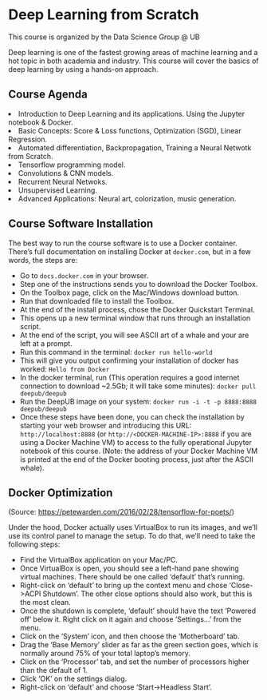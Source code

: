 # Deep Learning from Scratch

This course is organized by the Data Science Group @ UB

Deep learning is one of the fastest growing areas of machine learning and a hot topic in both academia and industry.
This course will cover the basics of deep learning by using a hands-on approach.

## Course Agenda

<li> Introduction to Deep Learning and its applications. Using the Jupyter notebook & Docker.
<li> Basic Concepts: Score & Loss functions, Optimization (SGD), Linear Regression.
<li> Automated differentiation, Backpropagation, Training a Neural Netwotk from Scratch.
<li> Tensorflow programming model. 
<li> Convolutions & CNN models.
<li> Recurrent Neural Netwoks.
<li> Unsupervised Learning.
<li> Advanced Applications: Neural art, colorization, music generation.

## Course Software Installation

The best way to run the course software is to use a Docker container. There’s full documentation on installing Docker at ``docker.com``, but in a few words, the steps are:

+ Go to ``docs.docker.com`` in your browser.
+ Step one of the instructions sends you to download the Docker Toolbox.
+ On the Toolbox page, click on the Mac/Windows download button.
+ Run that downloaded file to install the Toolbox.
+ At the end of the install process, chose the Docker Quickstart Terminal.
+ This opens up a new terminal window that runs through an installation script.
+ At the end of the script, you will see ASCII art of a whale and your are left at a prompt.
+ Run this command in the terminal: ``docker run hello-world``
+ This will give you output confirming your installation of docker has worked: ``Hello from Docker``
+ In the docker terminal, run (This operation requires a good internet connection to download ~2.5Gb; it will take some minutes):  ``docker pull deepub/deepub``    
+ Run the DeepUB image on your system: ``docker run -i -t -p 8888:8888 deepub/deepub``
+ Once these steps have been done, you can check the installation by starting your web browser and introducing this  URL: ``http://localhost:8888`` (or ``http://<DOCKER-MACHINE-IP>:8888`` if you are using a Docker Machine VM) to access to the fully operational Jupyter notebook of this course. (Note: the address of your Docker Machine VM is printed at the end of the Docker booting process, just after the ASCII whale).

## Docker Optimization 

(Source: https://petewarden.com/2016/02/28/tensorflow-for-poets/)

Under the hood, Docker actually uses VirtualBox to run its images, and we’ll use its control panel to manage the setup. To do that, we’ll need to take the following steps:

+ Find the VirtualBox application on your Mac/PC. 
+ Once VirtualBox is open, you should see a left-hand pane showing virtual machines. There should be one called ‘default’ that’s running.
+ Right-click on ‘default’ to bring up the context menu and chose ‘Close->ACPI Shutdown’. The other close options should also work, but this is the most clean.
+ Once the shutdown is complete, ‘default’ should have the text ‘Powered off’ below it. Right click on it again and choose ‘Settings…’ from the menu.
+ Click on the ‘System’ icon, and then choose the ‘Motherboard’ tab.
+ Drag the ‘Base Memory’ slider as far as the green section goes, which is normally around 75% of your total laptop’s memory. 
+ Click on the ‘Processor’ tab, and set the number of processors higher than the default of 1. 
+ Click ‘OK’ on the settings dialog.
+ Right-click on ‘default’ and choose ‘Start->Headless Start’.
